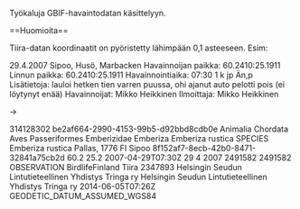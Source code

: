 Työkaluja GBIF-havaintodatan käsittelyyn.

==Huomioita==

Tiira-datan koordinaatit on pyöristetty lähimpään 0,1 asteeseen. Esim:

29.4.2007 Sipoo, Husö, Marbacken 
Havainnoijan paikka: 60.2410:25.1911
Linnun paikka: 60.2410:25.1911
Havainnointiaika: 07:30
1 k jp	Än,p		 
Lisätietoja:	lauloi hetken tien varren puussa, ohi ajanut auto pelotti pois (ei löytynyt enää)
Havainnoijat:	Mikko Heikkinen
Ilmoittaja:	Mikko Heikkinen

->

314128302	be2af664-2990-4153-99b5-d92bbd8cdb0e	Animalia	Chordata	Aves	Passeriformes	Emberizidae	Emberiza	Emberiza rustica	SPECIES	Emberiza rustica Pallas, 1776	FI	Sipoo	8f152af7-8ecb-42b0-8471-32841a75cb2d	60.2	25.2	2007-04-29T07:30Z	29	4	2007	2491582	2491582	OBSERVATION	BirdlifeFinland	Tiira	2347893	Helsingin Seudun Lintutieteellinen Yhdistys Tringa ry Helsingin Seudun Lintutieteellinen Yhdistys Tringa ry	2014-06-05T07:26Z	GEODETIC_DATUM_ASSUMED_WGS84 


